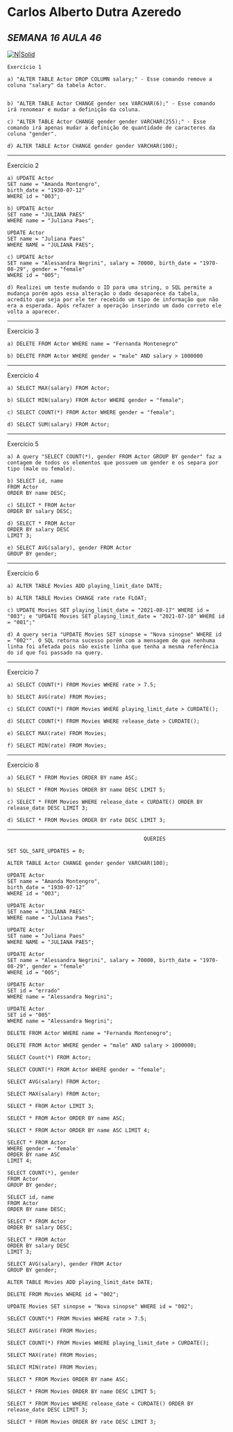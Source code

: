 # Carlos Alberto Dutra Azeredo 
## _SEMANA 16 AULA 46_

[![N|Solid](https://cldup.com/dTxpPi9lDf.thumb.png)](https://nodesource.com/products/nsolid)

```
Exercício 1

a) "ALTER TABLE Actor DROP COLUMN salary;" - Esse comando remove a coluna "salary" da tabela Actor.


b) "ALTER TABLE Actor CHANGE gender sex VARCHAR(6);" - Esse comando irá renomear e mudar a definição da coluna.

c) "ALTER TABLE Actor CHANGE gender gender VARCHAR(255);" - Esse comando irá apenas mudar a definição de quantidade de caracteres da coluna "gender".

d) ALTER TABLE Actor CHANGE gender gender VARCHAR(100);
```
------------------------------------------------------------------------------------------------------------------------------------------------

Exercício 2
```
a) UPDATE Actor
SET name = "Amanda Montengro",
birth_date = "1930-07-12"
WHERE id = "003";
```

```
b) UPDATE Actor
SET name = "JULIANA PAES"
WHERE name = "Juliana Paes";

UPDATE Actor
SET name = "Juliana Paes"
WHERE NAME = "JULIANA PAES";
```
```
c) UPDATE Actor
SET name = "Alessandra Negrini", salary = 70000, birth_date = "1970-08-29", gender = "female"
WHERE id = "005";
```
```
d) Realizei um teste mudando o ID para uma string, o SQL permite a mudança porém após essa alteração o dado desaparece da tabela, acredito que seja por ele ter recebido um tipo de informação que não era a esperada. Após refazer a operação inserindo um dado correto ele volta a aparecer.
```
------------------------------------------------------------------------------------------------------------------------------------------------

Exercício 3
```
a) DELETE FROM Actor WHERE name = "Fernanda Montenegro"
```
```
b) DELETE FROM Actor WHERE gender = "male" AND salary > 1000000
```
------------------------------------------------------------------------------------------------------------------------------------------------

Exercício 4
```
a) SELECT MAX(salary) FROM Actor;

b) SELECT MIN(salary) FROM Actor WHERE gender = "female";

c) SELECT COUNT(*) FROM Actor WHERE gender = "female";

d) SELECT SUM(salary) FROM Actor;
```
------------------------------------------------------------------------------------------------------------------------------------------------

Exercício 5
```
a) A query "SELECT COUNT(*), gender FROM Actor GROUP BY gender" faz a contagem de todos os elementos que possuem um gender e os separa por tipo (male ou female).
```
```
b) SELECT id, name
FROM Actor
ORDER BY name DESC;
```
```
c) SELECT * FROM Actor
ORDER BY salary DESC;
```
```
d) SELECT * FROM Actor
ORDER BY salary DESC
LIMIT 3;
```
```
e) SELECT AVG(salary), gender FROM Actor
GROUP BY gender;
```
------------------------------------------------------------------------------------------------------------------------------------------------

Exercício 6
```
a) ALTER TABLE Movies ADD playing_limit_date DATE;
```

```
b) ALTER TABLE Movies CHANGE rate rate FLOAT;
```
```
c) UPDATE Movies SET playing_limit_date = "2021-08-17" WHERE id = "003"; e "UPDATE Movies SET playing_limit_date = "2021-07-10" WHERE id = "001";"
```
```
d) A query seria "UPDATE Movies SET sinopse = "Nova sinopse" WHERE id = "002"". O SQL retorna sucesso porém com a mensagem de que nenhuma linha foi afetada pois não existe linha que tenha a mesma referência do id que foi passado na query.

```

------------------------------------------------------------------------------------------------------------------------------------------------

Exercício 7
```
a) SELECT COUNT(*) FROM Movies WHERE rate > 7.5;

b) SELECT AVG(rate) FROM Movies;

c) SELECT COUNT(*) FROM Movies WHERE playing_limit_date > CURDATE();

d) SELECT COUNT(*) FROM Movies WHERE release_date > CURDATE();

e) SELECT MAX(rate) FROM Movies;

f) SELECT MIN(rate) FROM Movies;
```
------------------------------------------------------------------------------------------------------------------------------------------------

Exercício 8
```
a) SELECT * FROM Movies ORDER BY name ASC;

b) SELECT * FROM Movies ORDER BY name DESC LIMIT 5;

c) SELECT * FROM Movies WHERE release_date < CURDATE() ORDER BY release_date DESC LIMIT 3; 

d) SELECT * FROM Movies ORDER BY rate DESC LIMIT 3;
```
------------------------------------------------------------------------------------------------------------------------------------------------

                                                QUERIES
```
SET SQL_SAFE_UPDATES = 0;

ALTER TABLE Actor CHANGE gender gender VARCHAR(100);

UPDATE Actor
SET name = "Amanda Montengro",
birth_date = "1930-07-12"
WHERE id = "003";

UPDATE Actor
SET name = "JULIANA PAES"
WHERE name = "Juliana Paes";

UPDATE Actor
SET name = "Juliana Paes"
WHERE NAME = "JULIANA PAES";

UPDATE Actor
SET name = "Alessandra Negrini", salary = 70000, birth_date = "1970-08-29", gender = "female"
WHERE id = "005";

UPDATE Actor
SET id = "errado"
WHERE name = "Alessandra Negrini";

UPDATE Actor
SET id = "005"
WHERE name = "Alessandra Negrini";

DELETE FROM Actor WHERE name = "Fernanda Montenegro";

DELETE FROM Actor WHERE gender = "male" AND salary > 1000000;

SELECT Count(*) FROM Actor;

SELECT COUNT(*) FROM Actor WHERE gender = "female";

SELECT AVG(salary) FROM Actor;

SELECT MAX(salary) FROM Actor;

SELECT * FROM Actor LIMIT 3;

SELECT * FROM Actor ORDER BY name ASC;

SELECT * FROM Actor ORDER BY name ASC LIMIT 4;

SELECT * FROM Actor
WHERE gender = 'female'
ORDER BY name ASC
LIMIT 4;

SELECT COUNT(*), gender
FROM Actor
GROUP BY gender;

SELECT id, name
FROM Actor
ORDER BY name DESC;

SELECT * FROM Actor
ORDER BY salary DESC;

SELECT * FROM Actor
ORDER BY salary DESC
LIMIT 3;

SELECT AVG(salary), gender FROM Actor
GROUP BY gender;

ALTER TABLE Movies ADD playing_limit_date DATE;

DELETE FROM Movies WHERE id = "002";

UPDATE Movies SET sinopse = "Nova sinopse" WHERE id = "002";

SELECT COUNT(*) FROM Movies WHERE rate > 7.5;

SELECT AVG(rate) FROM Movies;

SELECT COUNT(*) FROM Movies WHERE playing_limit_date > CURDATE();

SELECT MAX(rate) FROM Movies;

SELECT MIN(rate) FROM Movies;

SELECT * FROM Movies ORDER BY name ASC;

SELECT * FROM Movies ORDER BY name DESC LIMIT 5;

SELECT * FROM Movies WHERE release_date < CURDATE() ORDER BY release_date DESC LIMIT 3; 

SELECT * FROM Movies ORDER BY rate DESC LIMIT 3;                                                

```





















```
